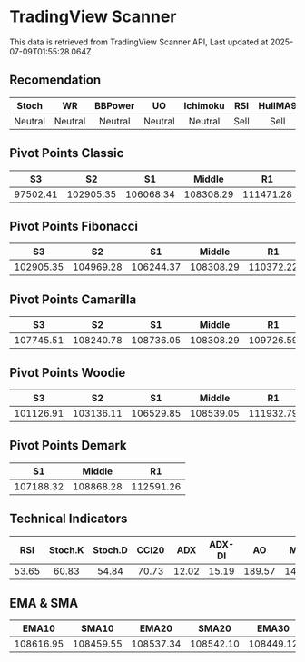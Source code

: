 # TradingView Scanner
This data is retrieved from TradingView Scanner API, Last updated at 2025-07-09T01:55:28.064Z

## Recomendation
| Stoch | WR | BBPower | UO | Ichimoku | RSI | HullMA9 |
| :---: | :---: | :---: | :---: | :---: | :---: | :---: |
| Neutral | Neutral | Neutral | Neutral | Neutral | Sell | Sell |

## Pivot Points Classic
| S3 | S2 | S1 | Middle | R1 | R2 | R3 |
| :---: | :---: | :---: | :---: | :---: | :---: | :---: |
| 97502.41 | 102905.35 | 106068.34 | 108308.29 | 111471.28 | 113711.23 | 119114.17 |

## Pivot Points Fibonacci
| S3 | S2 | S1 | Middle | R1 | R2 | R3 |
| :---: | :---: | :---: | :---: | :---: | :---: | :---: |
| 102905.35 | 104969.28 | 106244.37 | 108308.29 | 110372.22 | 111647.31 | 113711.23 |

## Pivot Points Camarilla
| S3 | S2 | S1 | Middle | R1 | R2 | R3 |
| :---: | :---: | :---: | :---: | :---: | :---: | :---: |
| 107745.51 | 108240.78 | 108736.05 | 108308.29 | 109726.59 | 110221.86 | 110717.13 |

## Pivot Points Woodie
| S3 | S2 | S1 | Middle | R1 | R2 | R3 |
| :---: | :---: | :---: | :---: | :---: | :---: | :---: |
| 101126.91 | 103136.11 | 106529.85 | 108539.05 | 111932.79 | 113941.99 | 117335.73 |

## Pivot Points Demark
| S1 | Middle | R1 |
| :---: | :---: | :---: |
| 107188.32 | 108868.28 | 112591.26 |

## Technical Indicators
| RSI | Stoch.K | Stoch.D | CCI20 | ADX | ADX-DI | AO | Mom | MACD | MACD | W.R | HullMA9 |
| :---: | :---: | :---: | :---: | :---: | :---: | :---: | :---: | :---: | :---: | :---: | :---: |
| 53.65 | 60.83 | 54.84 | 70.73 | 12.02 | 15.19 | 189.57 | 141.74 | 108.96 | 90.17 | -41.09 | 108913.72 |

## EMA & SMA
| EMA10 | SMA10 | EMA20 | SMA20 | EMA30 | SMA30 | EMA50 | SMA50 | EMA100 | SMA100 | EMA200 | SMA200 |
| :---: | :---: | :---: | :---: | :---: | :---: | :---: | :---: | :---: | :---: | :---: | :---: |
| 108616.95 | 108459.55 | 108537.34 | 108542.10 | 108449.12 | 108411.19 | 108189.07 | 108227.64 | 107523.64 | 107179.17 | 106459.31 | 106460.70 |
